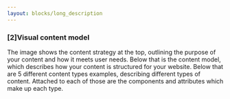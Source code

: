 ```yaml
---
layout: blocks/long_description
---
```


### [2]Visual content model
The image shows the content strategy at the top, outlining the purpose of your content and how it meets user needs. Below that is the content model, which describes how your content is structured for your website. Below that are 5 different content types examples, describing different types of content. Attached to each of those are the components and attributes which make up each type.
